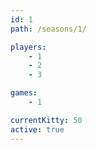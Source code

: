 ```yaml
---
id: 1
path: /seasons/1/

players:
    - 1
    - 2
    - 3

games:
    - 1

currentKitty: 50
active: true
---
```


